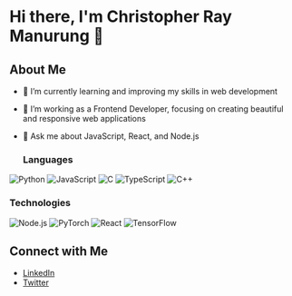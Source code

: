 # Hi there, I'm Christopher Ray Manurung 👋

## About Me
- 🌱 I’m currently learning and improving my skills in web development
- 🔭 I’m working as a Frontend Developer, focusing on creating beautiful and responsive web applications
- 💬 Ask me about JavaScript, React, and Node.js

  ### Languages

![Python](https://img.shields.io/badge/-Python-000?&logo=Python)
![JavaScript](https://img.shields.io/badge/-JavaScript-000?&logo=JavaScript)
![C](https://img.shields.io/badge/-C-000?&logo=C)
![TypeScript](https://img.shields.io/badge/-TypeScript-000?&logo=TypeScript)
![C++](https://img.shields.io/badge/-C++-000?&logo=c%2b%2b&logoColor=00599C)

### Technologies


![Node.js](https://img.shields.io/badge/-Node.js-000?&logo=node.js)
![PyTorch](https://img.shields.io/badge/-PyTorch-000?&logo=PyTorch)
![React](https://img.shields.io/badge/-React-000?&logo=React)
![TensorFlow](https://img.shields.io/badge/-TensorFlow-000?&logo=TensorFlow)

## Connect with Me
- [LinkedIn](https://linkedin.com/in/johndoe)
- [Twitter](https://twitter.com/johndoe)
